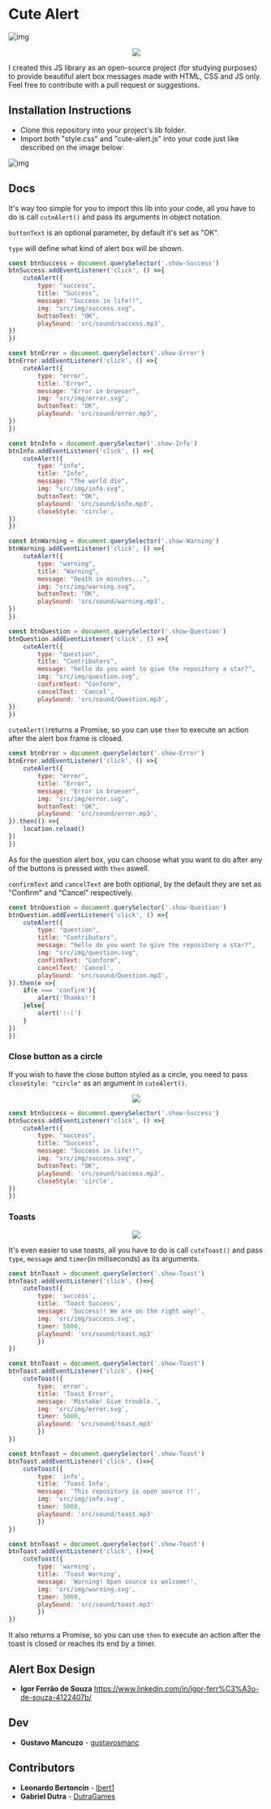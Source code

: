 # Cute Alert

![img](https://i.imgur.com/fuKb4lG.png)
<p align="center">
  <img src="https://media.giphy.com/media/fwnMNrkWLs1TrxK6ab/giphy.gif" />
</p>

I created this JS library as an open-source project (for studying purposes) to provide beautiful alert box messages made with HTML, CSS and JS only. Feel free to contribute with a pull request or suggestions.


## Installation Instructions

- Clone this repository into your project's lib folder.
- Import both "style.css" and "cute-alert.js" into your code just like described on the image below:

![img](https://i.imgur.com/GuK5Uov.png)

## Docs

It's way too simple for you to import this lib into your code, all you have to do is call ```cuteAlert()``` and pass its arguments in object notation.

```buttonText``` is an optional parameter, by default it's set as "OK".

```type``` will define what kind of alert box will be shown.

```js
const btnSuccess = document.querySelector('.show-Success')
btnSuccess.addEventListener('click', () =>{
    cuteAlert({
        type: "success",
        title: "Success",
        message: "Success in life!!",
        img: "src/img/success.svg",
        buttonText: "OK",
        playSound: 'src/sound/success.mp3',
})
})
```

```js
const btnError = document.querySelector('.show-Error')
btnError.addEventListener('click', () =>{
    cuteAlert({
        type: "error",
        title: "Error",
        message: "Error in broeser",
        img: "src/img/error.svg",
        buttonText: "OK",
        playSound: 'src/sound/error.mp3',
})
})
```

```js
const btnInfo = document.querySelector('.show-Info')
btnInfo.addEventListener('click', () =>{
    cuteAlert({
        type: "info",
        title: "Info",
        message: "The world die",
        img: "src/img/info.svg",
        buttonText: "OK",
        playSound: 'src/sound/info.mp3',
        closeStyle: 'circle',
})
})
```

```js
const btnWarning = document.querySelector('.show-Warning')
btnWarning.addEventListener('click', () =>{
    cuteAlert({
        type: "warning",
        title: "Warning",
        message: "Death in minutes...",
        img: "src/img/warning.svg",
        buttonText: "OK",
        playSound: 'src/sound/warning.mp3',
})
})

```

```js
const btnQuestion = document.querySelector('.show-Question')
btnQuestion.addEventListener('click', () =>{
    cuteAlert({
        type: "question",
        title: "Contributors",
        message: "hello do you want to give the repository a star?",
        img: "src/img/question.svg",
        confirmText: "Conform",
        cancelText: 'Cancel',
        playSound: 'src/sound/Question.mp3',
})
})
```

```cuteAlert()```returns a Promise, so you can use ```then``` to execute an action after the alert box frame is closed.

```js
const btnError = document.querySelector('.show-Error')
btnError.addEventListener('click', () =>{
    cuteAlert({
        type: "error",
        title: "Error",
        message: "Error in broeser",
        img: "src/img/error.svg",
        buttonText: "OK",
        playSound: 'src/sound/error.mp3',
}).then(() =>{
    location.reload()
})
})
```

As for the question alert box, you can choose what you want to do after any of the buttons is pressed with ```then``` aswell.

```confirmText``` and ```cancelText``` are both optional, by the default they are set as "Confirm" and "Cancel" respectively.

```js
const btnQuestion = document.querySelector('.show-Question')
btnQuestion.addEventListener('click', () =>{
    cuteAlert({
        type: "question",
        title: "Contributors",
        message: "hello do you want to give the repository a star?",
        img: "src/img/question.svg",
        confirmText: "Conform",
        cancelText: 'Cancel',
        playSound: 'src/sound/Question.mp3',
}).then(e =>{
    if(e === 'confirm'){
        alert('Thanks!')
    }else{
        alert(':-(')
    }
})
})
```

### Close button as a circle

If you wish to have the close button styled as a circle, you need to pass ```closeStyle: "circle"``` as an argument in ```cuteAlert()```.

<p align="center">
  <img src="https://i.imgur.com/Ak2JidL.png" />
</p>

```js
const btnSuccess = document.querySelector('.show-Success')
btnSuccess.addEventListener('click', () =>{
    cuteAlert({
        type: "success",
        title: "Success",
        message: "Success in life!!",
        img: "src/img/success.svg",
        buttonText: "OK",
        playSound: 'src/sound/success.mp3',
        closeStyle: 'circle',
})
})
```

### Toasts

<p align="center">
  <img src="https://media.giphy.com/media/fwnMNrkWLs1TrxK6ab/giphy.gif" />
</p>

It's even easier to use toasts, all you have to do is call ```cuteToast()``` and pass ```type```, ```message``` and ```timer```(in miliseconds) as its arguments.

```js
const btnToast = document.querySelector('.show-Toast')
btnToast.addEventListener('click', ()=>{
    cuteToast({
        type: 'success',
        title: 'Toast Success',
        message: 'Success!! We are on the right way!',
        img: 'src/img/success.svg',
        timer: 5000, 
        playSound: 'src/sound/toast.mp3'
        })
})

```

```js
const btnToast = document.querySelector('.show-Toast')
btnToast.addEventListener('click', ()=>{
    cuteToast({
        type: 'error',
        title: 'Toast Error',
        message: 'Mistake! Give trouble.',
        img: 'src/img/error.svg',
        timer: 5000, 
        playSound: 'src/sound/toast.mp3'
        })
})
```

```js
const btnToast = document.querySelector('.show-Toast')
btnToast.addEventListener('click', ()=>{
    cuteToast({
        type: 'info',
        title: 'Toast Info',
        message: 'This repository is open source !!',
        img: 'src/img/info.svg',
        timer: 5000, 
        playSound: 'src/sound/toast.mp3'
        })
})
```

```js
const btnToast = document.querySelector('.show-Toast')
btnToast.addEventListener('click', ()=>{
    cuteToast({
        type: 'warning',
        title: 'Toast Warning',
        message: 'Warning! Open source is welcome!',
        img: 'src/img/warning.svg',
        timer: 5000, 
        playSound: 'src/sound/toast.mp3'
        })
})

```

It also returns a Promise, so you can use ```then``` to execute an action after the toast is closed or reaches its end by a timer.

## Alert Box Design

- **Igor Ferrão de Souza** https://www.linkedin.com/in/igor-ferr%C3%A3o-de-souza-4122407b/


## Dev

- **Gustavo Mancuzo** - [gustavosmanc](https://github.com/gustavosmanc)


## Contributors

- **Leonardo Bertoncin** - [lbert1](https://github.com/lbert1)
- **Gabriel Dutra** - [DutraGames](https://github.com/DutraGames)
